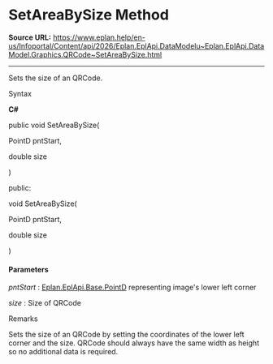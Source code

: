 # SetAreaBySize Method

**Source URL:** https://www.eplan.help/en-us/Infoportal/Content/api/2026/Eplan.EplApi.DataModelu~Eplan.EplApi.DataModel.Graphics.QRCode~SetAreaBySize.html

---

Sets the size of an QRCode.

Syntax

**C#**



public void SetAreaBySize( 

   PointD pntStart,

   double size

)

public:

void SetAreaBySize( 

   PointD pntStart,

   double size

)


#### Parameters

*pntStart*
:   [Eplan.EplApi.Base.PointD](Eplan.EplApi.Baseu~Eplan.EplApi.Base.PointD.html) representing image's lower left corner

*size*
:   Size of QRCode

Remarks

Sets the size of an QRCode by setting the coordinates of the lower left corner and the size. QRCode should always have the same width as height so no additional data is required.
